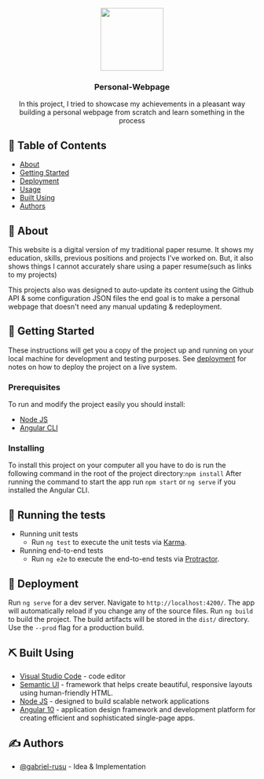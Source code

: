 <p align="center">
   <img width="128" height="128" src="./src/assets/images/logo.png">
</p>

<h3 align="center">Personal-Webpage</h3>

<p align="center"> 
      In this project, I tried to showcase my achievements in a pleasant way building a personal webpage from scratch and learn something in the process 
    <br> 
</p>

## 📝 Table of Contents
- [About](#about)
- [Getting Started](#getting_started)
- [Deployment](#deployment)
- [Usage](#usage)
- [Built Using](#built_using)
- [Authors](#authors)

## 🧐 About <a name = "about"></a>
This website is a digital version of my traditional paper resume. It shows my education, skills,  previous positions and projects I've worked on. But, it also shows things I cannot accurately share using a paper resume(such as links to my projects)

This projects also was designed to auto-update its content using the Github API & some configuration JSON files the end goal is to make a personal webpage that doesn't need any manual updating & redeployment.

## 🏁 Getting Started <a name = "getting_started"></a>
These instructions will get you a copy of the project up and running on your local machine for development and testing purposes. See [deployment](#deployment) for notes on how to deploy the project on a live system.

### Prerequisites
To run and modify the project easily you should install:
  - [Node JS](https://nodejs.org/en/)
  - [Angular CLI](https://cli.angular.io/)

### Installing

To install this project on your computer all you have to do is run the following command in the root of the project directory:```npm install```
After running the command to start the app run ```npm start``` or ```ng serve``` if you installed the Angular CLI.

## 🔧 Running the tests <a name = "tests"></a>

- Running unit tests
    - Run `ng test` to execute the unit tests via [Karma](https://karma-runner.github.io).
- Running end-to-end tests
    - Run `ng e2e` to execute the end-to-end tests via [Protractor](http://www.protractortest.org/).

## 🚀 Deployment <a name = "deployment"></a>
Run `ng serve` for a dev server. Navigate to `http://localhost:4200/`. The app will automatically reload if you change any of the source files.
Run `ng build` to build the project. The build artifacts will be stored in the `dist/` directory. Use the `--prod` flag for a production build.
## ⛏️ Built Using <a name = "built_using"></a>
- [Visual Studio Code](https://code.visualstudio.com/) - code editor
- [Semantic UI](https://semantic-ui.com/) - framework that helps create beautiful, responsive layouts using human-friendly HTML.
- [Node JS](https://nodejs.org/en/) - designed to build scalable network applications
- [Angular 10](https://angular.io/) - application design framework and development platform for creating efficient and sophisticated single-page apps.

## ✍️ Authors <a name = "authors"></a>
- [@gabriel-rusu](https://github.com/gabriel-rusu) - Idea & Implementation

